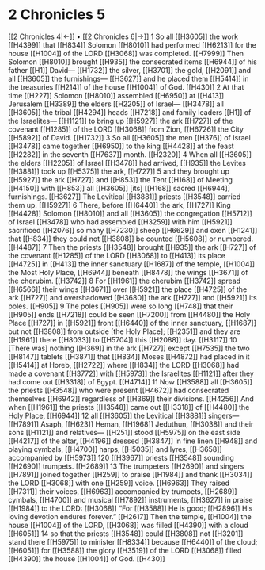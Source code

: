 # 2 Chronicles 5
[[2 Chronicles 4|←]] • [[2 Chronicles 6|→]]
1 So all [[H3605]] the work [[H4399]] that [[H834]] Solomon [[H8010]] had performed [[H6213]] for the house [[H1004]] of the LORD [[H3068]] was completed. [[H7999]] Then Solomon [[H8010]] brought [[H935]] the consecrated items [[H6944]] of his father [[H1]] David— [[H1732]] the silver, [[H3701]] the gold, [[H2091]] and all [[H3605]] the furnishings— [[H3627]] and he placed them [[H5414]] in the treasuries [[H214]] of the house [[H1004]] of God. [[H430]] 
2 At that time [[H227]] Solomon [[H8010]] assembled [[H6950]] at [[H413]] Jerusalem [[H3389]] the elders [[H2205]] of Israel— [[H3478]] all [[H3605]] the tribal [[H4294]] heads [[H7218]] and family leaders [[H1]] of the Israelites— [[H1121]] to bring up [[H5927]] the ark [[H727]] of the covenant [[H1285]] of the LORD [[H3068]] from Zion, [[H6726]] the City [[H5892]] of David. [[H1732]] 
3 So all [[H3605]] the men [[H376]] of Israel [[H3478]] came together [[H6950]] to the king [[H4428]] at the feast [[H2282]] in the seventh [[H7637]] month. [[H2320]] 
4 When all [[H3605]] the elders [[H2205]] of Israel [[H3478]] had arrived, [[H935]] the Levites [[H3881]] took up [[H5375]] the ark, [[H727]] 
5 and they brought up [[H5927]] the ark [[H727]] and [[H853]] the Tent [[H168]] of Meeting [[H4150]] with [[H853]] all [[H3605]] [its] [[H168]] sacred [[H6944]] furnishings. [[H3627]] The Levitical [[H3881]] priests [[H3548]] carried them up. [[H5927]] 
6 There, before [[H6440]] the ark, [[H727]] King [[H4428]] Solomon [[H8010]] and all [[H3605]] the congregation [[H5712]] of Israel [[H3478]] who had assembled [[H3259]] with him [[H5921]] sacrificed [[H2076]] so many [[H7230]] sheep [[H6629]] and oxen [[H1241]] that [[H834]] they could not [[H3808]] be counted [[H5608]] or numbered. [[H4487]] 
7 Then the priests [[H3548]] brought [[H935]] the ark [[H727]] of the covenant [[H1285]] of the LORD [[H3068]] to [[H413]] its place [[H4725]] in [[H413]] the inner sanctuary [[H1687]] of the temple, [[H1004]] the Most Holy Place, [[H6944]] beneath [[H8478]] the wings [[H3671]] of the cherubim. [[H3742]] 
8 For [[H1961]] the cherubim [[H3742]] spread [[H6566]] their wings [[H3671]] over [[H5921]] the place [[H4725]] of the ark [[H727]] and overshadowed [[H3680]] the ark [[H727]] and [[H5921]] its poles. [[H905]] 
9 The poles [[H905]] were so long [[H748]] that their [[H905]] ends [[H7218]] could be seen [[H7200]] from [[H4480]] the Holy Place [[H727]] in [[H5921]] front [[H6440]] of the inner sanctuary, [[H1687]] but not [[H3808]] from outside [the Holy Place]; [[H2351]] and they are [[H1961]] there [[H8033]] to [[H5704]] this [[H2088]] day. [[H3117]] 
10 [There was] nothing [[H369]] in the ark [[H727]] except [[H7535]] the two [[H8147]] tablets [[H3871]] that [[H834]] Moses [[H4872]] had placed in it [[H5414]] at Horeb, [[H2722]] where [[H834]] the LORD [[H3068]] had made a covenant [[H3772]] with [[H5973]] the Israelites [[H1121]] after they had come out [[H3318]] of Egypt. [[H4714]] 
11 Now [[H3588]] all [[H3605]] the priests [[H3548]] who were present [[H4672]] had consecrated themselves [[H6942]] regardless of [[H369]] their divisions. [[H4256]] And when [[H1961]] the priests [[H3548]] came out [[H3318]] of [[H4480]] the Holy Place, [[H6944]] 
12 all [[H3605]] the Levitical [[H3881]] singers— [[H7891]] Asaph, [[H623]] Heman, [[H1968]] Jeduthun, [[H3038]] and their sons [[H1121]] and relatives— [[H251]] stood [[H5975]] on the east side [[H4217]] of the altar, [[H4196]] dressed [[H3847]] in fine linen [[H948]] and playing cymbals, [[H4700]] harps, [[H5035]] and lyres, [[H3658]] accompanied by [[H5973]] 120 [[H3967]] priests [[H3548]] sounding [[H2690]] trumpets. [[H2689]] 
13 The trumpeters [[H2690]] and singers [[H7891]] joined together [[H259]] to praise [[H1984]] and thank [[H3034]] the LORD [[H3068]] with one [[H259]] voice. [[H6963]] They raised [[H7311]] their voices, [[H6963]] accompanied by trumpets, [[H2689]] cymbals, [[H4700]] and musical [[H7892]] instruments, [[H3627]] in praise [[H1984]] to the LORD: [[H3068]] “For [[H3588]] He is good; [[H2896]] His loving devotion endures forever.” [[H2617]] Then the temple, [[H1004]] the house [[H1004]] of the LORD, [[H3068]] was filled [[H4390]] with a cloud [[H6051]] 
14 so that the priests [[H3548]] could [[H3808]] not [[H3201]] stand there [[H5975]] to minister [[H8334]] because [[H6440]] of the cloud; [[H6051]] for [[H3588]] the glory [[H3519]] of the LORD [[H3068]] filled [[H4390]] the house [[H1004]] of God. [[H430]] 
